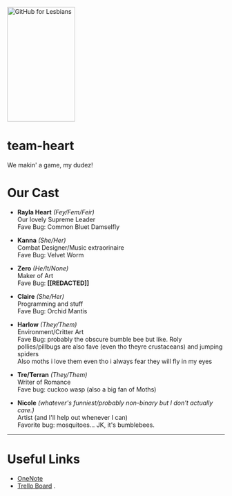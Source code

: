 <img width="157" height="265" alt="GitHub for Lesbians" src="https://github.com/user-attachments/assets/2218d8f3-9dad-4b3d-9cb7-119893cbe17b" />   <br/> 
# team-heart 
We makin' a game, my dudez!

# Our Cast
* **Rayla Heart** *(Fey/Fem/Feir)* \
  Our lovely Supreme Leader \
  Fave Bug: Common Bluet Damselfly
  
* **Kanna** *(She/Her)* \
  Combat Designer/Music extraorinaire \
  Fave Bug: Velvet Worm
  
* **Zero** *(He/It/None)* \
  Maker of Art \
  Fave Bug: **[[REDACTED]]**
  
* **Claire** *(She/Her)* \
  Programming and stuff \
  Fave Bug: Orchid Mantis
  
* **Harlow** *(They/Them)* \
  Environment/Critter Art \
  Fave Bug: probably the obscure bumble bee but like. Roly pollies/pillbugs are also fave (even tho theyre crustaceans) and jumping spiders \
  Also moths i love them even tho i always fear they will fly in my eyes

* **Tre/Terran** *(They/Them)* \
  Writer of Romance \
  Fave bug: cuckoo wasp (also a big fan of Moths)

* **Nicole** *(whatever's funniest/probably non-binary but I don't actually care.)* \
  Artist (and I'll help out whenever I can) \
  Favorite bug: mosquitoes... JK, it's bumblebees.

---

# Useful Links
* [OneNote](https://onedrive.live.com/view.aspx?resid=48571935547B5873!s7f8a6dccf7b7461cb69a962fda9b2376&migratedtospo=true&redeem=aHR0cHM6Ly8xZHJ2Lm1zL28vYy80ODU3MTkzNTU0N2I1ODczL0VzeHRpbi0zOXh4R3RwcVdMOXFiSTNZQjRVTVlhMzN1RGF3RjFKbkVHYUFTVEE_ZT1rS2QzakM&wd=target%28Story%20Line.one%7C3dc69cea-3626-492f-aca9-11ee746a5b35%2FRough%20Draft%20All%7C25562484-95c9-4c1a-86ce-cb2a0eaf2e8e%2F%29&wdorigin=NavigationUrl)
* [Trello Board](https://trello.com/invite/b/68bf05319617a680eec49ed6/ATTIf7de3e469c8aa7002ea803af092332bfCA6132E3/team-heart-project)
.